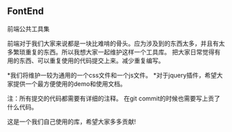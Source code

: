 ## FontEnd
前端公共工具集

前端对于我们大家来说都是一块比难啃的骨头。应为涉及到的东西太多，并且有太多繁琐重复的东西。所以我想大家一起维护这样一个工具库。
把大家日常觉得有用的东西、可以重复使用的代码提交上来。减少重复编写。

*我们将维护一较为通用的一个css文件和一个js文件。
*对于jquery插件，希望大家提供一个最方便使用的demo和使用文档。

注：所有提交的代码都需要有详细的注释。 在git commit的时候也需要写上贡了什么代码。

这是一个我们自己使用的库，希望大家多多贡献!
